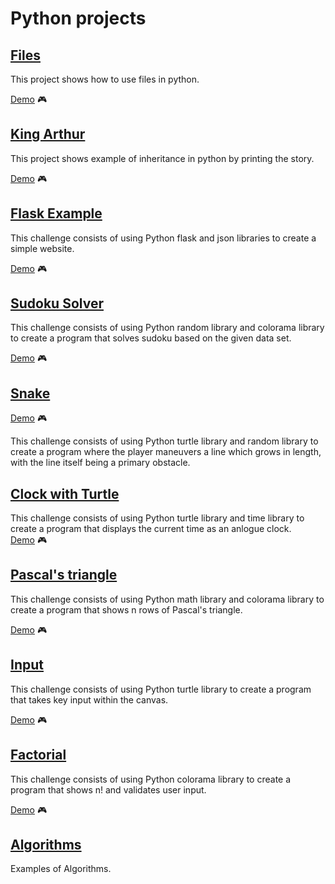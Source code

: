 # Python projects

## [Files](Files/)

This project shows how to use files in python.

[Demo](https://repl.it/@OleksiiPolovyi/Files) :video_game:

## [King Arthur](Classes/)

This project shows example of inheritance in python by printing the story.

[Demo](https://repl.it/@OleksiiPolovyi/King-Arthur) :video_game:

## [Flask Example](Flask/)

This challenge consists of using Python flask and json libraries to create a simple website.

[Demo](https://repl.it/@OleksiiPolovyi/Flask) :video_game:

## [Sudoku Solver](Sudoku/)

This challenge consists of using Python random library and colorama library to create a program that solves sudoku based on the given data set.

[Demo](https://repl.it/@OleksiiPolovyi/Sudoku) :video_game:

## [Snake](Snake/)

[Demo](https://repl.it/@OleksiiPolovyi/Snake) :video_game:

This challenge consists of using Python turtle library and random library to create a program where the player maneuvers a line which grows in length, with the line itself being a primary obstacle.

## [Clock with Turtle](Clock/)

This challenge consists of using Python turtle library and time library to create a program that displays the current time as an anlogue clock.  
[Demo](https://repl.it/@OleksiiPolovyi/Clock) :video_game:

## [Pascal's triangle](Pascal's_triangle/)

This challenge consists of using Python math library and colorama library to create a program that shows n rows of Pascal's triangle.

[Demo](https://repl.it/@OleksiiPolovyi/Pascal-Triangle) :video_game:

## [Input](Input/)

This challenge consists of using Python turtle library to create a program that takes key input within the canvas.

[Demo](https://repl.it/@OleksiiPolovyi/User-input) :video_game:

## [Factorial](Factorial/)

This challenge consists of using Python colorama library to create a program that shows n! and validates user input.

[Demo](https://repl.it/@OleksiiPolovyi/Factorial) :video_game:

## [Algorithms](Algorithms/)

Examples of Algorithms.
